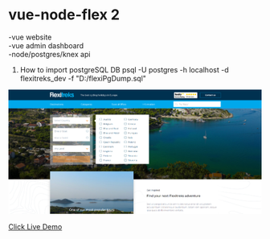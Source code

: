 # vue-node-flex 2

-vue website <br/>
-vue admin dashboard <br/>
-node/postgres/knex api <br/>

1. How to import postgreSQL DB
psql -U postgres -h localhost -d flexitreks_dev -f "D:/flexiPgDump.sql"

<kbd>
	<img src="1.png">
</kbd>

<a href="https://flexitreks.netlify.app/">Click Live Demo</a>
